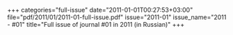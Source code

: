 +++
categories="full-issue"
date="2011-01-01T00:27:53+03:00"
file="pdf/2011/01/2011-01-full-issue.pdf"
issue="2011-01"
issue_name="2011 - #01"
title="Full issue of journal #01 in 2011 (in Russian)"
+++